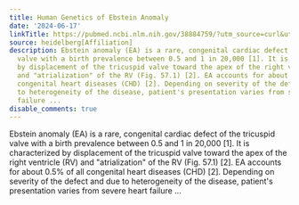 ```yaml
---
title: Human Genetics of Ebstein Anomaly
date: '2024-06-17'
linkTitle: https://pubmed.ncbi.nlm.nih.gov/38884759/?utm_source=curl&utm_medium=rss&utm_campaign=pubmed-2&utm_content=1FakS-2QOkCT8HsMOQP1bCRQ4YzyumYOmxmF0moLsQ3dFB1E9V&fc=20220326224207&ff=20240618181235&v=2.18.0.post9+e462414
source: heidelberg[Affiliation]
description: Ebstein anomaly (EA) is a rare, congenital cardiac defect of the tricuspid
  valve with a birth prevalence between 0.5 and 1 in 20,000 [1]. It is characterized
  by displacement of the tricuspid valve toward the apex of the right ventricle (RV)
  and "atrialization" of the RV (Fig. 57.1) [2]. EA accounts for about 0.5% of all
  congenital heart diseases (CHD) [2]. Depending on severity of the defect and due
  to heterogeneity of the disease, patient's presentation varies from severe heart
  failure ...
disable_comments: true
---
```

Ebstein anomaly (EA) is a rare, congenital cardiac defect of the tricuspid valve with a birth prevalence between 0.5 and 1 in 20,000 [1]. It is characterized by displacement of the tricuspid valve toward the apex of the right ventricle (RV) and "atrialization" of the RV (Fig. 57.1) [2]. EA accounts for about 0.5% of all congenital heart diseases (CHD) [2]. Depending on severity of the defect and due to heterogeneity of the disease, patient's presentation varies from severe heart failure ...